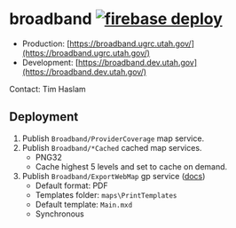 # broadband [![firebase deploy](https://github.com/agrc/broadband/actions/workflows/nodejs.yml/badge.svg)](https://github.com/agrc/broadband/actions/workflows/nodejs.yml)

- Production: [https://broadband.ugrc.utah.gov/](https://broadband.ugrc.utah.gov/)
- Development: [https://broadband.dev.utah.gov](https://broadband.dev.utah.gov/)

Contact: Tim Haslam

## Deployment

1. Publish `Broadband/ProviderCoverage` map service.
1. Publish `Broadband/*Cached` cached map services.
    * PNG32
    * Cache highest 5 levels and set to cache on demand.
1. Publish `Broadband/ExportWebMap` gp service ([docs](https://server.arcgis.com/en/server/latest/get-started/windows/tutorial-publishing-additional-services-for-printing.htm))
    * Default format: PDF
    * Templates folder: `maps\PrintTemplates`
    * Default template: `Main.mxd`
    * Synchronous

